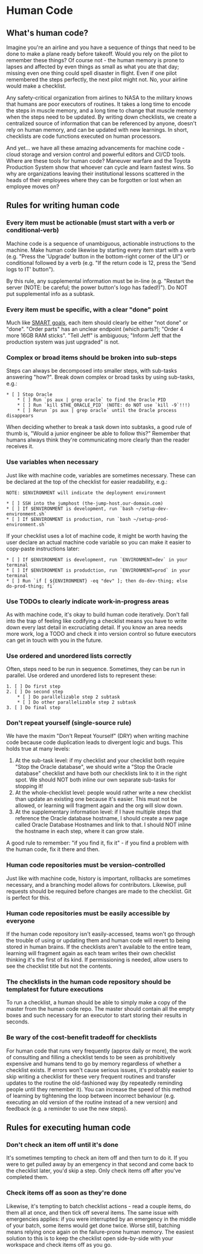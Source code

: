 Human Code
==========
What's human code?
------------------
Imagine you're an airline and you have a sequence of things that need to be done to make a plane ready before takeoff. Would you rely on the pilot to remember these things? Of course not - the human memory is prone to lapses and affected by even things as small as what you ate that day; missing even one thing could spell disaster in flight. Even if one pilot remembered the steps perfectly, the next pilot might not. No, your airline would make a checklist.

Any safety-critical organization from airlines to NASA to the military knows that humans are poor executors of routines. It takes a long time to encode the steps in muscle memory, and a long time to change that muscle memory when the steps need to be updated. By writing down checklists, we create a centralized source of information that can be referenced by anyone, doesn't rely on human memory, and can be updated with new learnings. In short, checklists are code functions executed on human processors.

And yet... we have all these amazing advancements for machine code - cloud storage and version control and powerful editors and CI/CD tools. Where are these tools for human code? Maneuver warfare and the Toyota Production System show that whoever can cycle and learn fastest wins. So why are organizations leaving their institutional lessons scattered in the heads of their employees where they can be forgotten or lost when an employee moves on?

Rules for writing human code
----------------------------
### Every item must be actionable (must start with a verb or conditional-verb)
Machine code is a sequence of unambiguous, actionable instructions to the machine. Make human code likewise by starting every item start with a verb (e.g. "Press the 'Upgrade' button in the bottom-right corner of the UI") or conditional followed by a verb (e.g. "If the return code is 12, press the 'Send logs to IT' button").

By this rule, any supplemental information must be in-line (e.g. "Restart the server (NOTE: be careful; the power button's logo has faded!)"). Do NOT put supplemental info as a subtask.

### Every item must be specific, with a clear "done" point
Much like [SMART goals](https://www.mindtools.com/pages/article/smart-goals.htm), each item should clearly be either "not done" or "done". "Order parts" has an unclear endpoint (which parts?); "Order 4 more 16GB RAM sticks". "Tell Jeff" is ambiguous; "Inform Jeff that the production system was just upgraded" is not. 

### Complex or broad items should be broken into sub-steps
Steps can always be decomposed into smaller steps, with sub-tasks answering "how?". Break down complex or broad tasks by using sub-tasks, e.g.:

```
* [ ] Stop Oracle
    * [ ] Run `ps aux | grep oracle` to find the Oracle PID
    * [ ] Run `kill $THE_ORACLE_PID` (NOTE: do NOT use `kill -9`!!!)
    * [ ] Rerun `ps aux | grep oracle` until the Oracle process disappears
```

When deciding whether to break a task down into subtasks, a good rule of thumb is, "Would a junior engineer be able to follow this?" Remember that humans always think they're communicating more clearly than the reader receives it.

### Use variables when necessary
Just like with machine code, variables are sometimes necessary. These can be declared at the top of the checklist for easier readability, e.g.:

```
NOTE: $ENVIRONMENT will indicate the deployment environment

* [ ] SSH into the jumphost (the-jump-host.our-domain.com)
* [ ] If $ENVIRONMENT is development, run `bash ~/setup-dev-environment.sh`
* [ ] If $ENVIRONMENT is production, run `bash ~/setup-prod-environment.sh`
```

If your checklist uses a lot of machine code, it might be worth having the user declare an actual machine code variable so you can make it easier to copy-paste instructions later:

```
* [ ] If $ENVIRONMENT is development, run `ENVIRONMENT=dev` in your terminal
* [ ] If $ENVIRONMENT is produdction, run `ENVIRONMENT=prod` in your terminal
* [ ] Run `if [ ${ENVIRONMENT} -eq "dev" ]; then do-dev-thing; else do-prod-thing; fi`
```

### Use TODOs to clearly indicate work-in-progress areas
As with machine code, it's okay to build human code iteratively. Don't fall into the trap of feeling like codifying a checklist means you have to write down every last detail in excruciating detail. If you know an area needs more work, log a TODO and check it into version control so future executors can get in touch with you in the future.

### Use ordered and unordered lists correctly
Often, steps need to be run in sequence. Sometimes, they can be run in parallel. Use ordered and unordered lists to represent these:
```
1. [ ] Do first step
2. [ ] Do second step
    * [ ] Do parallelizable step 2 subtask
    * [ ] Do other parallelizable step 2 subtask
3. [ ] Do final step
```

### Don't repeat yourself (single-source rule)
We have the maxim "Don't Repeat Yourself" (DRY) when writing machine code because code duplication leads to divergent logic and bugs. This holds true at many levels:

1. At the sub-task level: if my checklist and your checklist both require "Stop the Oracle database", we should write a "Stop the Oracle database" checklist and have both our checklists link to it in the right spot. We should NOT both inline our own separate sub-tasks for stopping it!
2. At the whole-checklist level: people would rather write a new checklist than update an existing one because it's easier. This must not be allowed, or learning will fragment again and the org will slow down.
3. At the supplementary information level: if I have multiple steps that reference the Oracle database hostname, I should create a new page called Oracle Database Hostnames and link to that. I should NOT inline the hostname in each step, where it can grow stale.

A good rule to remember: "if you find it, fix it" - if you find a problem with the human code, fix it there and then.

### Human code repositories must be version-controlled
Just like with machine code, history is important, rollbacks are sometimes necessary, and a branching model allows for contributors. Likewise, pull requests should be required before changes are made to the checklist. Git is perfect for this.

### Human code repositories must be easily accessible by everyone
If the human code repository isn't easily-accessed, teams won't go through the trouble of using or updating them and human code will revert to being stored in human brains. If the checklists aren't available to the entire team, learning will fragment again as each team writes their own checklist thinking it's the first of its kind. If permissioning is needed, allow users to see the checklist title but not the contents.

### The checklists in the human code repository should be templatest for future executions
To run a checklist, a human should be able to simply make a copy of the master from the human code repo. The master should contain all the empty boxes and such necessary for an executor to start storing their results in seconds.

### Be wary of the cost-benefit tradeoff for checklists
For human code that runs very frequently (approx daily or more), the work of consulting and filling a checklist tends to be seen as prohibitively expensive and humans tend to go by memory regardless of whether a checklist exists. If errors won't cause serious issues, it's probably easier to skip writing a checklist for these very frequent routines and transfer updates to the routine the old-fashioned way (by repeatedly reminding people until they remember it). You can increase the speed of this method of learning by tightening the loop between incorrect behaviour (e.g. executing an old version of the routine instead of a new version) and feedback (e.g. a reminder to use the new steps).

Rules for executing human code
------------------------------
### Don't check an item off until it's done
It's sometimes tempting to check an item off and then turn to do it. If you were to get pulled away by an emergency in that second and come back to the checklist later, you'd skip a step. Only check items off after you've completed them.

### Check items off as soon as they're done
Likewise, it's tempting to batch checklist actions - read a couple items, do them all at once, and then tick off several items. The same issue with emergencies applies: if you were interrupted by an emergency in the middle of your batch, some items would get done twice. Worse still, batching means relying once again on the failure-prone human memory. The easiest solution to this is to keep the checklist open side-by-side with your workspace and check items off as you go.
